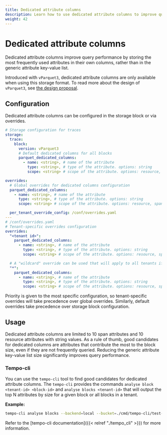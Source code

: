 ```yaml
---
title: Dedicated attribute columns
description: Learn how to use dedicated attribute columns to improve query performance.
weight: 42
---
```


# Dedicated attribute columns

Dedicated attribute columns improve query performance by storing the most frequently used attributes in their own columns,
rather than in the generic attribute key-value list.

Introduced with `vParquet3`, dedicated attribute columns are only available when using this storage format.
To read more about the design of `vParquet3`, see [the design proposal](https://github.com/grafana/tempo/blob/main/docs/design-proposals/2023-05%20vParquet3.md).

## Configuration

Dedicated attribute columns can be configured in the storage block or via overrides.

```yaml
# Storage configuration for traces
storage:
  trace:
    block:
      version: vParquet3
      # Default dedicated columns for all blocks
      parquet_dedicated_columns:
        - name: <string>, # name of the attribute
          type: <string>, # type of the attribute. options: string
          scope: <string> # scope of the attribute. options: resource, span

overrides:
  # Global overrides for dedicated columns configuration
  parquet_dedicated_columns:
    - name: <string>, # name of the attribute
      type: <string>, # type of the attribute. options: string
      scope: <string> # scope of the attribute. options: resource, span

  per_tenant_override_config: /conf/overrides.yaml
---
# /conf/overrides.yaml
# Tenant-specific overrides configuration
overrides:
  "<tenant id>":
    parquet_dedicated_columns:
      - name: <string>, # name of the attribute
        type: <string>, # type of the attribute. options: string
        scope: <string> # scope of the attribute. options: resource, span

  # A "wildcard" override can be used that will apply to all tenants if a match is not found.
  "*":
    parquet_dedicated_columns:
      - name: <string>, # name of the attribute
        type: <string>, # type of the attribute. options: string
        scope: <string> # scope of the attribute. options: resource, span
```

Priority is given to the most specific configuration, so tenant-specific overrides will take precedence over global overrides.
Similarly, default overrides take precedence over storage block configuration.

## Usage

Dedicated attribute columns are limited to 10 span attributes and 10 resource attributes with string values.
As a rule of thumb, good candidates for dedicated columns are attributes that contribute the most to the block size, 
even if they are not frequently queried.
Reducing the generic attribute key-value list size significantly improves query performance.

### Tempo-cli

You can use  the `tempo-cli` tool to find good candidates for dedicated attribute columns.
The `tempo-cli` provides the commands `analyse block <tenant-id> <block-id>` and `analyse blocks <tenant-id>` that will output the
top N attributes by size for a given block or all blocks in a tenant.

**Example:**
```bash
tempo-cli analyse blocks --backend=local --bucket=./cmd/tempo-cli/test-data/ single-tenant
```

Refer to the [tempo-cli documentation]({{< relref "./tempo_cli" >}}) for more information.